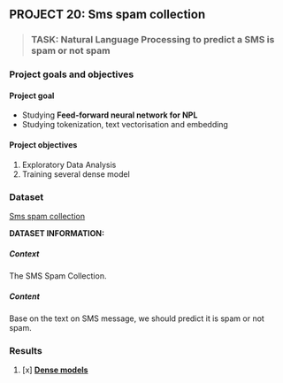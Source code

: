 ## PROJECT 20: Sms spam collection

> ### TASK: Natural Language Processing to predict a SMS is spam or not spam

### Project goals and objectives

#### Project goal

- Studying **Feed-forward neural network for NPL**
- Studying tokenization, text vectorisation and embedding


#### Project objectives

1. Exploratory Data Analysis
2. Training several dense model

### Dataset

[Sms spam collection](https://www.kaggle.com/truocpham/smsspamcollection)

**DATASET INFORMATION:**


##### Context
The SMS Spam Collection.

##### Content
Base on the text on SMS message, we should predict it is spam or not spam.

### Results

1. [x] [**Dense models**]()



